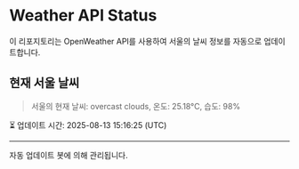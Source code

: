 
# Weather API Status

이 리포지토리는 OpenWeather API를 사용하여 서울의 날씨 정보를 자동으로 업데이트합니다.

## 현재 서울 날씨
> 서울의 현재 날씨: overcast clouds, 온도: 25.18°C, 습도: 98%

⏳ 업데이트 시간: 2025-08-13 15:16:25 (UTC)

---
자동 업데이트 봇에 의해 관리됩니다.
